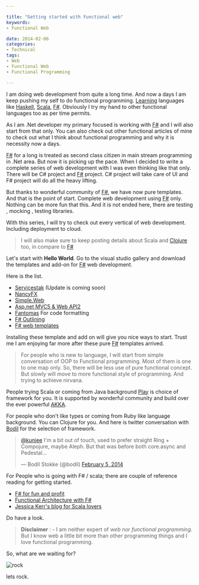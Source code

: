 ```yaml
---

title: "Getting started with Functional web"
keywords:
- Functional Web

date: 2014-02-06
categories:
- Technical
tags:
- Web
- Functional Web
- Functional Programming

---
```


I am doing web development from quite a long time. And now a days I am keep pushing my self to do functional programming. [Learning](http://learnyouahaskell.com/) languages like [Haskell](http://www.haskell.org/haskellwiki/Haskell), [Scala](http://www.scala-lang.org/), [F#](http://fsharp.org/). Obviously I try my hand to other functional languages too as per time permits. 

As I am .Net developer my primary focused is working with [F#](http://fsharp.org/) and I will also start from that only. You can also check out other functional articles of mine to check out what I think about functional programming and why it is necessity now a days. 
 
[F#](http://fsharp.org/) for a long is treated as second class citizen in main stream programming in .Net area. But now it is picking up the pace. When I decided to write a complete series of web development with I was even thinking like that only. There will be C# project and [F#](http://fsharp.org/) project. C# project will take care of UI and F# project will do all the heavy lifting.

But thanks to wonderful community of [F#](http://fsharp.org/), we have now pure templates. And that is the point of start. Complete web development using [F#](http://fsharp.org/) only. Nothing can be more fun that this. And it is not ended here, there are testing , mocking , testing libraries. 

With this series, I will try to check out every vertical of web development. Including deployment to cloud. 

> I will also make sure to keep posting details about Scala and [Clojure](http://clojure.org/) too, in compare to [F#](http://fsharp.org)

Let's start with **Hello World**. Go to the visual studio gallery and download the templates and add-on for [F#](http://fsharp.org) web development. 

Here is the list.

* [Servicestak](http://visualstudiogallery.msdn.microsoft.com/278caff1-917a-4ac1-a552-e5a2ce0f6e1f) (Update is coming soon)
* [NancyFX](http://visualstudiogallery.msdn.microsoft.com/b55b8aac-b11a-4a6a-8a77-2153f46f4e2f)
* [Simple.Web](http://visualstudiogallery.msdn.microsoft.com/bbec75fa-0f31-47e9-a8ce-c301edb2fa4b)
* [Asp.net MVC5 & Web API2](http://visualstudiogallery.msdn.microsoft.com/39ae8dec-d11a-4ac9-974e-be0fdadec71b)
* [Fantomas](http://visualstudiogallery.msdn.microsoft.com/24ef5c87-b4e3-4c3b-b126-1064cc66e148) For code formatting 
* [F# Outlining](http://visualstudiogallery.msdn.microsoft.com/bec977b8-c9d9-4926-999e-e50c4498df8a) 
* [F# web templates](http://visualstudiogallery.msdn.microsoft.com/f1dae7fe-1ecc-4f1b-86b5-32a2970d012a)

Installing these template and add on will give you nice ways to start. Trust me I am enjoying far more after these pure [F#](http://fsharp.org) templates arrived. 

> For people who is new to language, I will start from simple conversation of OOP to Functional programming. Most of them is one to one map only. So, there will be less use of pure functional concept. But slowly will move to more functional style of programming. And trying to achieve nirvana. 

People trying Scala or coming from Java background [Play](http://www.playframework.com/) is choice of framework for you. It is supported by wonderful community and build over the ever powerful [AKKA](http://akka.io/). 

For people who don't like types or coming from Ruby like language background. You can Clojure for you. And here is twitter conversation with [Bodil](http://bodil.org/) for the selection of framework.

<blockquote class="twitter-tweet" lang="en"><p><a href="https://twitter.com/kunjee">@kunjee</a> I&#39;m a bit out of touch, used to prefer straight Ring + Compojure, maybe Aleph. But that was before both core.async and Pedestal...</p>&mdash; Bodil Stokke (@bodil) <a href="https://twitter.com/bodil/statuses/431086156470833152">February 5, 2014</a></blockquote>
<script async src="//platform.twitter.com/widgets.js" charset="utf-8"></script>

For People who is going with F# / scala; there are couple of reference reading for getting started. 

- [F# for fun and profit](http://fsharpforfunandprofit.com/)
- [Functional Architecture with F#](http://pluralsight.com/training/Courses/TableOfContents/functional-architecture-fsharp)
- [Jessica Kerr's blog for Scala lovers](http://blog.jessitron.com/)

Do have a look. 

> **Disclaimer** : - I am neither expert of *web* nor *functional programming*. But I know web a little bit more than other programming things and I love functional programming. 

So, what are we waiting for?

![rock](/img/rock.gif)

lets rock. 